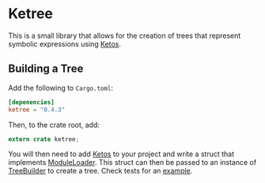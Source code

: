 # Ketree

This is a small library that allows for the creation of trees that represent symbolic expressions using [Ketos](https://github.com/murarth/ketos).

## Building a Tree

Add the following to `Cargo.toml`:

```toml
[depenencies]
ketree = "0.4.3"
```

Then, to the crate root, add:

```rust
extern crate ketree;
```

You will then need to add [Ketos](https://github.com/murarth/ketos) to your project and write a struct that 
implements [ModuleLoader](https://docs.rs/ketos/0.10.0/ketos/module/trait.ModuleLoader.html). This struct 
can then be passed to an instance of [TreeBuilder](https://docs.rs/ketree/0.4.3/ketree/treebuilder/struct.TreeBuilder.html) 
to create a tree. Check tests for an [example](https://github.com/Wulfsta/ketree/blob/master/tests/build.rs).
